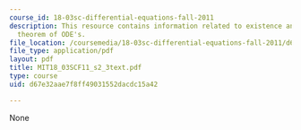 ```yaml
---
course_id: 18-03sc-differential-equations-fall-2011
description: This resource contains information related to existence and uniqueness
  theorem of ODE's.
file_location: /coursemedia/18-03sc-differential-equations-fall-2011/d67e32aae7f8ff49031552dacdc15a42_MIT18_03SCF11_s2_3text.pdf
file_type: application/pdf
layout: pdf
title: MIT18_03SCF11_s2_3text.pdf
type: course
uid: d67e32aae7f8ff49031552dacdc15a42

---
```

None